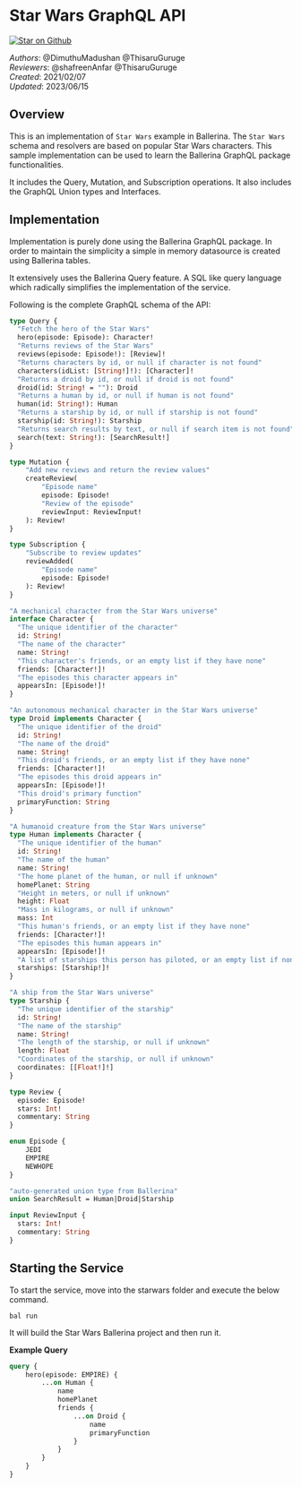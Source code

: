 # Star Wars GraphQL API

[![Star on Github](https://img.shields.io/badge/-Star%20on%20Github-blue?style=social&logo=github)](https://github.com/ballerina-platform/module-ballerina-graphql)

_Authors_: @DimuthuMadushan @ThisaruGuruge  
_Reviewers_: @shafreenAnfar @ThisaruGuruge  
_Created_: 2021/02/07  
_Updated_: 2023/06/15  

## Overview

This is an implementation of `Star Wars` example in Ballerina. The `Star Wars` schema and resolvers are based on popular Star Wars characters. This sample implementation can be used to learn the Ballerina GraphQL package functionalities.

It includes the Query, Mutation, and Subscription operations. It also includes the GraphQL Union types and Interfaces.

## Implementation

Implementation is purely done using the Ballerina GraphQL package. In order to maintain the simplicity a simple in memory datasource is created using Ballerina tables.

It extensively uses the Ballerina Query feature. A SQL like query language which radically simplifies the implementation of the service.

Following is the complete GraphQL schema of the API:

```graphql
type Query {
  "Fetch the hero of the Star Wars"
  hero(episode: Episode): Character!
  "Returns reviews of the Star Wars"
  reviews(episode: Episode!): [Review]!
  "Returns characters by id, or null if character is not found"
  characters(idList: [String!]!): [Character]!
  "Returns a droid by id, or null if droid is not found"
  droid(id: String! = ""): Droid
  "Returns a human by id, or null if human is not found"
  human(id: String!): Human
  "Returns a starship by id, or null if starship is not found"
  starship(id: String!): Starship
  "Returns search results by text, or null if search item is not found"
  search(text: String!): [SearchResult!]
}

type Mutation {
    "Add new reviews and return the review values"
    createReview(
        "Episode name"
        episode: Episode!
        "Review of the episode"
        reviewInput: ReviewInput!
    ): Review!
}

type Subscription {
    "Subscribe to review updates"
    reviewAdded(
        "Episode name"
        episode: Episode!
    ): Review!
}

"A mechanical character from the Star Wars universe"
interface Character {
  "The unique identifier of the character"
  id: String!
  "The name of the character"
  name: String!
  "This character's friends, or an empty list if they have none"
  friends: [Character!]!
  "The episodes this character appears in"
  appearsIn: [Episode!]!
}

"An autonomous mechanical character in the Star Wars universe"
type Droid implements Character {
  "The unique identifier of the droid"
  id: String!
  "The name of the droid"
  name: String!
  "This droid's friends, or an empty list if they have none"
  friends: [Character!]!
  "The episodes this droid appears in"
  appearsIn: [Episode!]!
  "This droid's primary function"
  primaryFunction: String
}

"A humanoid creature from the Star Wars universe"
type Human implements Character {
  "The unique identifier of the human"
  id: String!
  "The name of the human"
  name: String!
  "The home planet of the human, or null if unknown"
  homePlanet: String
  "Height in meters, or null if unknown"
  height: Float
  "Mass in kilograms, or null if unknown"
  mass: Int
  "This human's friends, or an empty list if they have none"
  friends: [Character!]!
  "The episodes this human appears in"
  appearsIn: [Episode!]!
  "A list of starships this person has piloted, or an empty list if none"
  starships: [Starship!]!
}

"A ship from the Star Wars universe"
type Starship {
  "The unique identifier of the starship"
  id: String!
  "The name of the starship"
  name: String!
  "The length of the starship, or null if unknown"
  length: Float
  "Coordinates of the starship, or null if unknown"
  coordinates: [[Float!]!]
}

type Review {
  episode: Episode!
  stars: Int!
  commentary: String
}

enum Episode {
    JEDI
    EMPIRE
    NEWHOPE
}

"auto-generated union type from Ballerina"
union SearchResult = Human|Droid|Starship

input ReviewInput {
  stars: Int!
  commentary: String
}
```

## Starting the Service

To start the service, move into the starwars folder and execute the below command.

```shell
bal run
```

It will build the Star Wars Ballerina project and then run it.

**Example Query**

```graphql
query {
    hero(episode: EMPIRE) {
        ...on Human {
            name
            homePlanet
            friends {
                ...on Droid {
                    name
                    primaryFunction
                }
            }
        }
    }
}
```
